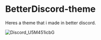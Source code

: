 # BetterDiscord-theme
Heres a theme that i made in better discord.

![Discord_U5M451icbG](https://user-images.githubusercontent.com/96982940/149345739-0bff9df0-8619-4ff5-8ede-65871e563a73.png)

